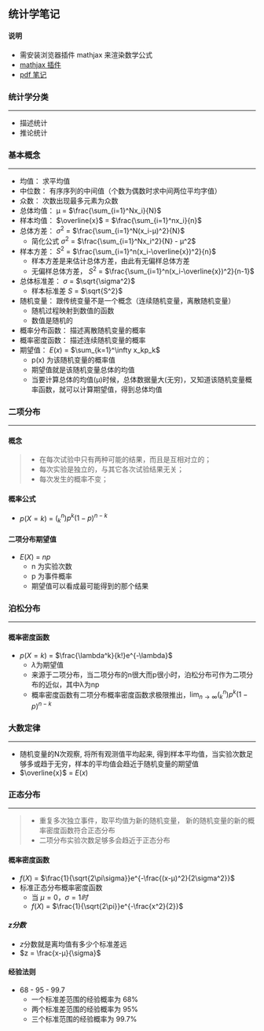 ## 统计学笔记

#### 说明
* 需安装浏览器插件 mathjax 来渲染数学公式
* [mathjax 插件](https://chrome.google.com/webstore/detail/mathjax-plugin-for-github/ioemnmodlmafdkllaclgeombjnmnbima)
* [pdf 笔记](./pdfNotes/firstDay.md)

### 统计学分类
------
* 描述统计
* 推论统计

### 基本概念
------
* 均值： 求平均值
* 中位数： 有序序列的中间值（个数为偶数时求中间两位平均字值）
* 众数： 次数出现最多元素为众数
* 总体均值： μ = $\frac{\sum_{i=1}^Nx_i}{N}$
* 样本均值： $\overline{x}$ = $\frac{\sum_{i=1}^nx_i}{n}$
* 总体方差： $\sigma^2$ =  $\frac{\sum_{i=1}^N(x_i-μ)^2}{N}$
	* 简化公式  $\sigma^2$ =  $\frac{\sum_{i=1}^Nx_i^2}{N} - μ^2$
* 样本方差： $S^2$ =  $\frac{\sum_{i=1}^n(x_i-\overline{x})^2}{n}$
	- 样本方差是来估计总体方差，由此有无偏样总体方差
	- 无偏样总体方差， $S^2$ =  $\frac{\sum_{i=1}^n(x_i-\overline{x})^2}{n-1}$
* 总体标准差：  $\sigma$ = $\sqrt{\sigma^2}$
	-  样本标准差  $S$ = $\sqrt{S^2}$
* 随机变量： 跟传统变量不是一个概念（连续随机变量，离散随机变量）
	*  随机过程映射到数值的函数
	*  数值是随机的
* 概率分布函数： 描述离散随机变量的概率
* 概率密度函数： 描述连续随机变量的概率
* 期望值： $E(x)$ =  $\sum_{k=1}^\infty x_kp_k$
	*  p(x) 为该随机变量的概率值
	*  期望值就是该随机变量总体的均值
	*  当要计算总体的均值(μ)时候，总体数据量大(无穷)，又知道该随机变量概率函数，就可以计算期望值，得到总体均值

### 二项分布
------
#### 概念
> - 在每次试验中只有两种可能的结果，而且是互相对立的；
> - 每次实验是独立的，与其它各次试验结果无关；
> - 每次发生的概率不变；
#### 概率公式
* $p(X=k)$ = $(_k^n)p^k(1-p)^{n-k}$
#### 二项分布期望值
* $E(X)$ = $np$
	* n 为实验次数
	* p 为事件概率
	* 期望值可以看成最可能得到的那个结果
	
### 泊松分布
------
#### 概率密度函数
* $p(X=k)$ = $\frac{\lambda^k}{k!}e^{-\lambda}$
	* $\lambda$为期望值
	* 来源于二项分布，当二项分布的n很大而p很小时，泊松分布可作为二项分布的近似，其中λ为np
	* 概率密度函数有二项分布概率密度函数求极限推出，$\lim_{n\to\infty}(_k^n)p^k(1-p)^{n-k}$

### 大数定律            
------
> 
 * 随机变量的N次观察, 将所有观测值平均起来,  得到样本平均值，当实验次数足够多或趋于无穷，样本的平均值会趋近于随机变量的期望值
 * $\overline{x}$ =  $E(x)$
 
### 正态分布
------
>* 重复多次独立事件，取平均值为新的随机变量， 新的随机变量的新的概率密度函数符合正态分布
>* 二项分布实验次数足够多会趋近于正态分布

#### 概率密度函数
* $f(X)$ = $\frac{1}{\sqrt{2\pi\sigma}}e^{-\frac{(x-μ)^2}{2\sigma^2}}$ 
* 标准正态分布概率密度函数
	* 当 $μ=0，\sigma=1时$
	* $f(X)$ = $\frac{1}{\sqrt{2\pi}}e^{-\frac{x^2}{2}}$ 

#### $z分数$
* $z$分数就是离均值有多少个标准差远
* $z = \frac{x-μ}{\sigma}$

#### 经验法则
* 68 - 95 - 99.7
	* 一个标准差范围的经验概率为 68%
	* 两个标准差范围的经验概率为 95%
	* 三个标准范围的经验概率为 99.7%
